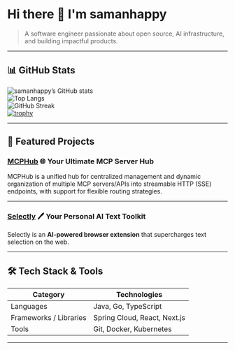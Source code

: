 # Hi there 👋 I'm **samanhappy**

> A software engineer passionate about open source, AI infrastructure, and building impactful products.

---

## 📊 GitHub Stats

![samanhappy’s GitHub stats](https://github-readme-stats.vercel.app/api?username=samanhappy&show_icons=true&theme=radical)  
![Top Langs](https://github-readme-stats.vercel.app/api/top-langs/?username=samanhappy&layout=compact&theme=radical)  
![GitHub Streak](https://streak-stats.demolab.com?user=samanhappy&theme=radical)  
[![trophy](https://github-profile-trophy.vercel.app/?username=samanhappy&theme=radical)](https://github.com/ryo-ma/github-profile-trophy)

---

## 🚀 Featured Projects

### [MCPHub](https://www.mcphubx.com/)  🌐 **Your Ultimate MCP Server Hub**  

MCPHub is a unified hub for centralized management and dynamic organization of multiple MCP servers/APIs into streamable HTTP (SSE) endpoints, with support for flexible routing strategies.

---

### [Selectly](https://www.selectly.app/)  🖊️ **Your Personal AI Text Toolkit**  

Selectly is an **AI-powered browser extension** that supercharges text selection on the web.  

---

## 🛠 Tech Stack & Tools

| Category | Technologies |
|---|---|
| Languages | Java, Go, TypeScript |
| Frameworks / Libraries | Spring Cloud, React, Next.js |
| Tools | Git, Docker, Kubernetes |

---

